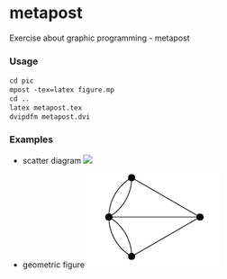 # metapost
Exercise about graphic programming - metapost

### Usage

````
cd pic
mpost -tex=latex figure.mp
cd ..
latex metapost.tex
dvipdfm metapost.dvi

````

### Examples

* scatter diagram
![](./example/sactter_diagram.png)

* geometric figure
![](./example/geometric.png)
